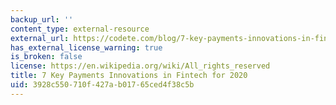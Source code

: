 ```yaml
---
backup_url: ''
content_type: external-resource
external_url: https://codete.com/blog/7-key-payments-innovations-in-fintech-for-2020/
has_external_license_warning: true
is_broken: false
license: https://en.wikipedia.org/wiki/All_rights_reserved
title: 7 Key Payments Innovations in Fintech for 2020
uid: 3928c550-710f-427a-b017-65ced4f38c5b
---
```

